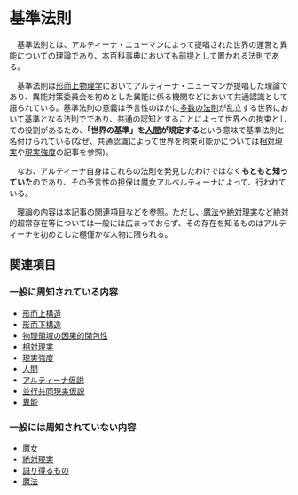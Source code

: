# 基準法則

　基準法則とは、アルティーナ・ニューマンによって提唱された世界の運営と異能についての理論であり、本百科事典においても前提として置かれる法則である。

　基準法則は[形而上物理学](../../体系一覧/0001科学.md)においてアルティーナ・ニューマンが提唱した理論であり、異能対策委員会を初めとした異能に係る機関などにおいて共通認識として語られている。基準法則の意義は予言性のほかに[多数の法則](0302絶対現実.md)が乱立する世界において基準となる法則でであり、共通の認知とすることによって世界への拘束としての役割があるため、**「世界の基準」を[人間](0304人間.md)が規定する**という意味で基準法則と名付けられている(なぜ、共通認識によって世界を拘束可能かについては[相対現実](0301相対現実.md)や[現実強度](0303現実強度.md)の記事を参照)。

　なお、アルティーナ自身はこれらの法則を発見したわけではなく**もともと知っていた**のであり、その予言性の担保は魔女アルベルティーナによって、行われている。

　理論の内容は本記事の関連項目などを参照。ただし、[魔法](../異能用語/0002魔法.md)や[絶対現実](0302絶対現実.md)など絶対的超常存在等については一般には広まっておらず、その存在を知るものはアルティーナを初めとした極僅かな人物に限られる。

## 関連項目

### 一般に周知されている内容

- [形而上構造](0201形而上構造.md)
- [形而下構造](0202形而下構造.md)
- [物理領域の因果的閉包性](0203物理領域の因果的閉包性.md)
- [相対現実](0301相対現実.md)
- [現実強度](0302絶対現実.md)
- [人間](0304人間.md)
- [アルティーナ仮説](0306アルティーナ仮説.md)
- [並行共同現実仮説](0307並行共同現実仮説.md)
- [異能](../異能用語/0001異能.md)

### 一般には周知されていない内容

- [魔女](0204魔女.md)
- [絶対現実](0302絶対現実.md)
- [語り得るもの](0305語り得るもの.md)
- [魔法](../異能用語/0002魔法.md)
